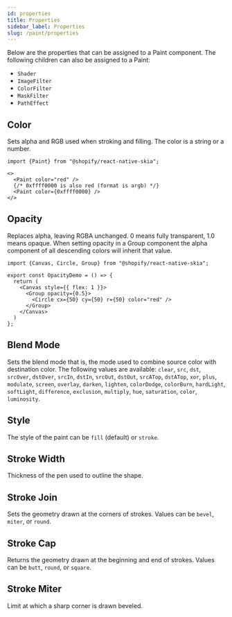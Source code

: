 ```yaml
---
id: properties
title: Properties
sidebar_label: Properties
slug: /paint/properties
---
```


Below are the properties that can be assigned to a Paint component.
The following children can also be assigned to a Paint:
* `Shader`
* `ImageFilter`
* `ColorFilter`
* `MaskFilter`
* `PathEffect`

## Color

Sets alpha and RGB used when stroking and filling.
The color is a string or a number.

```tsx twoslash
import {Paint} from "@shopify/react-native-skia";

<>
  <Paint color="red" />
  {/* 0xffff0000 is also red (format is argb) */}
  <Paint color={0xffff0000} />
</>
```

## Opacity

Replaces alpha, leaving RGBA unchanged. 0 means fully transparent, 1.0 means opaque.
When setting opacity in a Group component the alpha component of all descending colors will inherit that value.

```tsx twoslash
import {Canvas, Circle, Group} from "@shopify/react-native-skia";

export const OpacityDemo = () => {
  return (
    <Canvas style={{ flex: 1 }}>
      <Group opacity={0.5}>
        <Circle cx={50} cy={50} r={50} color="red" />
      </Group>
    </Canvas>
  )
};

```

## Blend Mode

Sets the blend mode that is, the mode used to combine source color with destination color.
The following values are available: `clear`, `src`, `dst`, `srcOver`, `dstOver`, `srcIn`, `dstIn`, `srcOut`, `dstOut`,
`srcATop`, `dstATop`, `xor`, `plus`, `modulate`, `screen`, `overlay`, `darken`, `lighten`, `colorDodge`, `colorBurn`, `hardLight`,
`softLight`, `difference`, `exclusion`, `multiply`, `hue`, `saturation`, `color`, `luminosity`.

## Style

The style of the paint can be `fill` (default) or `stroke`.

## Stroke Width

Thickness of the pen used to outline the shape.

## Stroke Join

Sets the geometry drawn at the corners of strokes.
Values can be `bevel`, `miter`, or `round`.

## Stroke Cap

Returns the geometry drawn at the beginning and end of strokes.
Values can be `butt`, `round`, or `square`.

## Stroke Miter

Limit at which a sharp corner is drawn beveled.